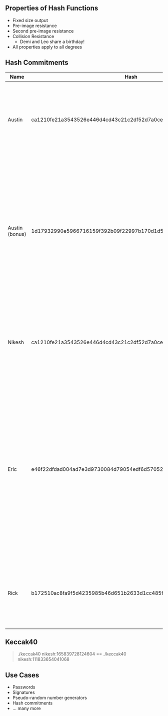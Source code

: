 ## Properties of Hash Functions

* Fixed size output
* Pre-image resistance
* Second pre-image resistance
* Collision Resistance
   * Demi and Leo share a birthday!
* All properties apply to all degrees

## Hash Commitments

| Name | Hash | Reveal |
|------|------|--------|
| Austin | ca1210fe21a3543526e446d4cd43c21c2df52d7a0ce99b6e98f9905c5e593bff | echo -n "By the birthday paradox we can expect to find a collision after about  sqrt(2**256) = 2**128 attempts. Salt:f0 47 7c 55 46 49 da bc 08 aa 6b 30 1c 69 0b 29" \| shasum -a 256 |
| Austin (bonus) | 1d17932990e5966716159f392b09f22997b170d1d514c74869fca9776a7c34e0 |  echo -n "Because my answer may not have had much entropy. In that case someone could guess at my answer and check the hash to see if they were correct. By including a (large) random number in my answer I make it infeasible for someone to guess/check my answer. Salt:29 4e 74 21 bb 0a ee 3a a3 c0 b0 0a 64 74 e2 56" \| shasum -a 256 |
| Nikesh | ca1210fe21a3543526e446d4cd43c21c2df52d7a0ce99b6e98f9905c5e593bff |  echo -n "By the birthday paradox we can expect to find a collision after about  sqrt(2**256) = 2**128 attempts. Salt:f0 47 7c 55 46 49 da bc 08 aa 6b 30 1c 69 0b 29" \| shasum -a 256 |
| Eric | e46f22dfdad004ad7e3d9730084d79054edf6d57052973a529db53a617d80f59 | Breaking keccak256 via the birthday attack: initialize a mapping(called myMap) of uint256 hash -> uint256 preimage. Assume that all pre-image values =0 at initialization. For n from 0 to (2^256 -1): thisHash = keccak256(n); if myMap\[thisHash] == 0: myMap\[thisHash] = n; else: print("I found a collision! Preimages " + n + " and " + myMap\[hisHash] + "result in the same hash"); endif; end; |
| Rick | b172510ac8fa9f5d4235985b46d651b2633d1cc485fff84c1541b1c0aaa2975d | choose a random 2^128 input and compare their hash results till we find a collision. If not, repeat this process one more time. hashed with keccak256 |

## Keccak40
> ./keccak40 nikesh:165839728124604 == ./keccak40 nikesh:111833654041068

## Use Cases
* Passwords
* Signatures
* Pseudo-random number generators
* Hash commitments
* ... many more

